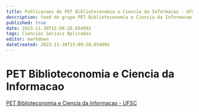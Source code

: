 ```yaml
---
title: Publicacoes de PET Biblioteconomia e Ciencia da Informacao - UFSC 
description: feed do grupo PET Biblioteconomia e Ciencia da Informacao - UFSC
published: true
date: 2023-11-30T15:09:28.654992
tags: Ciencias Sociais Aplicadas
editor: markdown
dateCreated: 2023-11-30T15:09:28.654992
---
```


# PET Biblioteconomia e Ciencia da Informacao
[PET Biblioteconomia e Ciencia da Informacao - UFSC](/grupo/148PETBiblioteconomiaeCienciadaInformacaoUFSC.md)